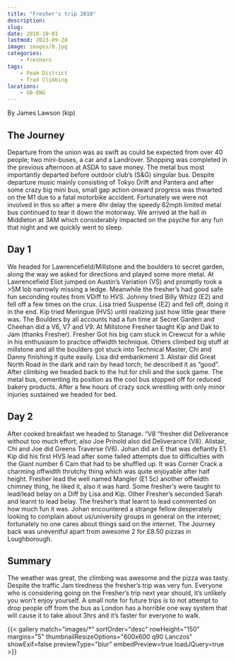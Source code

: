 ```yaml
---
title: "Fresher's trip 2010"
description: 
slug: 
date: 2010-10-01
lastmod: 2023-09-28
image: images/0.jpg
categories:
    - freshers
tags:
    - Peak District
    - Trad Climbing
locations:
    - GB-ENG
---
```


By James Lawson (kip)

## The Journey
Departure from the union was as swift as could be expected from over 40 people; two mini-buses, a car
and a Landrover. Shopping was completed in the previous afternoon at ASDA to save money. The
metal bus most importantly departed before outdoor club’s (S&G) singular bus.
Despite departure music mainly consisting of Tokyo Drift and Pantera and after some crazy big
mini bus, small gap action onward progress was thwarted on the M1 due to a fatal motorbike accident.
Fortunately we were not involved in this so after a mere 4hr delay the speedy 62mph limited metal bus
continued to tear it down the motorway. We arrived at the hall in Middleton at 3AM which
considerably impacted on the psyche for any fun that night and we quickly went to sleep.

## Day 1
We headed for Lawrencefield/Millstone and the boulders to secret garden, along the way we asked for
directions and played some more metal. At Lawrencefield Eliot jumped on Austin’s Variation (VS) and
promptly took a >5M lob narrowly missing a ledge. Meanwhile the fresher’s had good safe fun
seconding routes from VDiff to HVS. Johnny tried Billy Whizz (E2) and fell off a few times on the crux.
Lisa tried Suspense (E2) and fell off, doing it in the end. Kip tried Meringue (HVS) until realizing just how
little gear there was.
The Boulders by all accounts had a fun time at Secret Garden and Cheehan did a V6, V7 and V9.
At Millstone Fresher taught Kip and Dak to Jam (thanks Fresher). Fresher Got his big cam stuck in
Crewcut for a while in his enthusiasm to practice offwidth technique. Others climbed big stuff at
millstone and all the boulders got stuck into Technical Master, Chi and Danny finishing it quite easily.
Lisa did embankment 3. Alistair did Great North Road in the dark and rain by head torch; he described it
as “good”.
After climbing we headed back to the hut for chili and the sock game. The metal bus, cementing its
position as the cool bus stopped off for reduced bakery products. After a few hours of crazy sock
wrestling with only minor injuries sustained we headed for bed.


## Day 2
After cooked breakfast we headed to Stanage. “V8 “fresher did Deliverance without too much effort;
also Joe Prinold also did Deliverance (V8). Alistair, Chi and Joe did Greens Traverse (V6). Johan did an E
that was defiantly E1. Kip did his first HVS lead after some failed attempts due to difficulties with the
Giant number 6 Cam that had to be shuffled up. It was Corner Crack a charming offwidth thrutchy thing
which was quite enjoyable after half height. Fresher lead the well named Mangler (E1 5c) another
offwidth chimney thing, he liked it, also it was hard. Some fresher’s were taught to lead/lead belay on a
Diff by Lisa and Kip. Other Fresher’s seconded Sarah and learnt to lead belay. The fresher’s that learnt
to lead commented on how much fun it was. Johan encountered a strange fellow desperately looking to
complain about us/university groups in general on the internet; fortunately no one cares about things
said on the internet. The Journey back was uneventful apart from awesome 2 for £8.50 pizzas in
Loughborough.


## Summary

The weather was great, the climbing was awesome and the pizza was tasty. Despite the traffic Jam
tiredness the fresher’s trip was very fun. Everyone who is considering going on the Fresher’s trip next
year should, it’s unlikely you won’t enjoy yourself. A small note for future trips is to not attempt to drop people off from the bus as London has a horrible one way system that will cause it to take about 3hrs
and it’s faster for everyone to walk.


{{< gallery match="images/*" sortOrder="desc" rowHeight="150" margins="5" thumbnailResizeOptions="600x600 q90 Lanczos" showExif=false previewType="blur" embedPreview=true loadJQuery=true >}}


